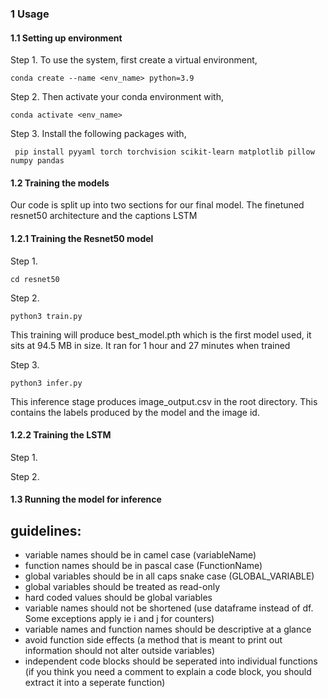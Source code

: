 

### 1 Usage

#### 1.1 Setting up environment

Step 1. To use the system, first create a virtual environment,

    conda create --name <env_name> python=3.9

Step 2. Then activate your conda environment with,

    conda activate <env_name>

Step 3. Install the following packages with,

     pip install pyyaml torch torchvision scikit-learn matplotlib pillow numpy pandas

#### 1.2 Training the models

Our code is split up into two sections for our final model. The finetuned resnet50 architecture and the captions LSTM 

#### 1.2.1 Training the Resnet50 model

Step 1. 
    
    cd resnet50

Step 2. 
    
    python3 train.py

This training will produce best_model.pth which is the first model used, it sits at 94.5 MB in size. It ran for 1 hour and 27 minutes when trained

Step 3.

    python3 infer.py

This inference stage produces image_output.csv in the root directory. This contains the labels produced by the model and the image id.

#### 1.2.2 Training the LSTM

Step 1. 

Step 2. 

#### 1.3 Running the model for inference



## guidelines:
- variable names should be in camel case (variableName)
- function names should be in pascal case (FunctionName)
- global variables should be in all caps snake case (GLOBAL_VARIABLE)
- global variables should be treated as read-only
- hard coded values should be global variables
- variable names should not be shortened (use dataframe instead of df. Some exceptions apply ie i and j for counters)
- variable names and function names should be descriptive at a glance
- avoid function side effects (a method that is meant to print out information should not alter outside variables)
- independent code blocks should be seperated into individual functions (if you think you need a comment to explain a code block, you should extract it into a seperate function)

